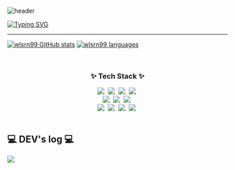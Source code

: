 ![header](https://capsule-render.vercel.app/api?type=waving&color=6994CDEE&text=&animation=twinkling&height=80)

[![Typing SVG](https://readme-typing-svg.demolab.com?font=Alkatra&weight=500&size=45&duration=4000&pause=3&color=6994CDEE&center=false&vCenter=false&multiline=true&repeat=true&width=1000&height=100&lines=Welcome+to+wlsrn99+GitHub!👋)](https://git.io/typing-svg)
 
<div align="left">  
 
 ---

<!-- [![GITHUB](https://hits.seeyoufarm.com/api/count/incr/badge.svg?url=https%3A%2F%2Fgithub.com%wlsrn99&count_bg=%23F29494&title_bg=%232F2E2E&icon=github.svg&icon_color=%23FFFFFF&title=GITHUB&edge_flat=false)](https://github.com/wlsrn99)  --> 

[![wlsrn99 GitHub stats](https://github-readme-stats.vercel.app/api?username=wlsrn99&theme=nord&hide_border=true&count_private=true)](https://github.com/wlsrn99/github-readme-stats) [![wlsrn99 languages](https://github-readme-stats.vercel.app/api/top-langs/?username=backendINFJ&layout=compact&theme=nord&hide_border=true&langs_count=10)](https://github.com/bakcendINFJ/github-readme-stats)
 
<!-- <a href="https://github.com/wlsrn99">
    <img align="center" src="https://github-readme-activity-graph.cyclic.app/graph?username=wlsrn99&theme=light&height=400&width=400&bg_color=white&title_color=2f80ed&color=2f80ed&line=2f80ed&point=1074b8&custom_title=wlsrn99's%20Contribution%20Graph&area=true&hide_border=true&font_color=2f80ed&font_weight=bold" />
  </a> --> 
 
<br>

<h3 align="center">✨ Tech Stack ✨</h3>
<div align="center">
<img src="https://img.shields.io/badge/Spring Boot-6DB33F?style=for-the-badge&logo=Spring Boot&logoColor=white">&nbsp
 <img src="https://img.shields.io/badge/Spring%20Batch-6DB33F?style=for-the-badge&logo=spring&logoColor=white">&nbsp
 <img src="https://img.shields.io/badge/Spring Cloud-6DB33F?style=for-the-badge&logo= &logoColor=white">&nbsp
 <img src="https://img.shields.io/badge/Spring Security-6DB33F?style=for-the-badge&logo=Spring Security&logoColor=white">&nbsp
</div>
 <div align="center">
 <img src="https://img.shields.io/badge/JPA-59666C?style=for-the-badge&logo=Hibernate&logoColor=white">&nbsp
  <img src="https://img.shields.io/badge/QueryDSL-0769AD?style=for-the-badge&logo=Java&logoColor=white">&nbsp
  <img src="https://img.shields.io/badge/MySQL-4479A1?style=for-the-badge&logo=MySQL&logoColor=white">&nbsp
 </div>
  <div align="center">
  <img src="https://img.shields.io/badge/Docker-2496ED?style=for-the-badge&logo=Docker&logoColor=white">&nbsp
   <img src="https://img.shields.io/badge/Prometheus-E6522C?style=for-the-badge&logo=Prometheus&logoColor=white">&nbsp
   <img src="https://img.shields.io/badge/Grafana-F46800?style=for-the-badge&logo=Grafana&logoColor=white">&nbsp
   <img src="https://img.shields.io/badge/GitHub Actions-2088FF?style=for-the-badge&logo=GitHub Actions&logoColor=white">&nbsp

</div><br>

## 💻 DEV's log 💻
<div style="display:flex; flex-direction:row;">
    <a href="https://velog.io/@wlsrn99/posts">
        <img src="https://img.shields.io/badge/velog-000000?style=for-the-badge&logo=velog&logoColor=white"> 
    </a>
<!--     <a href="https://www.notion.so/homputer/Notion-3a51e19fa20a4c08a3c1d281a7a2c741">
        <img src="https://img.shields.io/badge/Notion-9999FF?style=for-the-badge&logo=Notion&logoColor=white"> 
    </a> -->
  
 
<!-- ## 📞 Contact 📞  
<div style="display:flex; flex-direction:row;">
    <a href="https://www.instagram.com/6_o777/">
        <img src="https://img.shields.io/badge/Instagram-E4405F?style=for-the-badge&logo=Instagram&logoColor=white"> 
    </a>
    <a href="mailto:dlwlgh1254@gmail.com">
        <img src="https://img.shields.io/badge/Gmail-EA4335?style=for-the-badge&logo=Gmail&logoColor=white"> 
    </a>
</div><br> !-->

<!-- [![Solved.ac](http://mazassumnida.wtf/api/v2/generate_badge?boj=backendINFJ)](https://solved.ac/backendINFJ) -->
